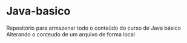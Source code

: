 # Java-basico
Repositório para armazenar todo o conteúdo do curso de Java básico
Alterando o conteudo de um arquivo de forma local
